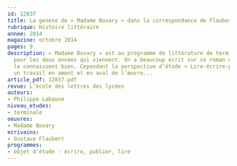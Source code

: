 ```yaml
---
id: 12837
title: La genèse de « Madame Bovary » dans la correspondance de Flaubert
rubrique: Histoire littéraire
annee: 2014
magazine: octobre 2014
pages: 9
description: « Madame Bovary » est au programme de littérature de terminale littéraire
  pour les deux années qui viennent. On a beaucoup écrit sur ce roman et les professeurs
  le connaissent bien. Cependant la perspective d’étude « Lire-écrire-publier » implique
  un travail en amont et en aval de l’œuvre...
article_pdf: 12837.pdf
revue: L’école des lettres des lycées
auteurs:
- Philippe Labaune
niveau_etudes:
- terminale
oeuvres:
- Madame Bovary
ecrivains:
- Gustave Flaubert
programmes:
- objet d’étude - écrire, publier, lire
---
```

